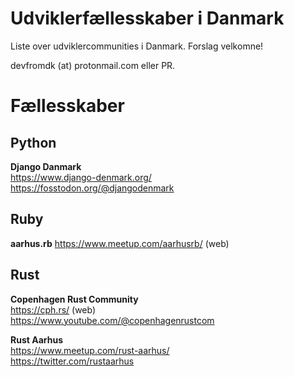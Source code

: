 # Udviklerfællesskaber i Danmark 

Liste over udviklercommunities i Danmark.
Forslag velkomne!

devfromdk (at) protonmail.com eller PR.

# Fællesskaber

## Python

**Django Danmark**  
https://www.django-denmark.org/   
https://fosstodon.org/@djangodenmark 

## Ruby

**aarhus.rb** 
https://www.meetup.com/aarhusrb/ (web)


## Rust

**Copenhagen Rust Community**   
https://cph.rs/ (web)  
https://www.youtube.com/@copenhagenrustcom  

**Rust Aarhus**  
https://www.meetup.com/rust-aarhus/  
https://twitter.com/rustaarhus  


